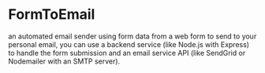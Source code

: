 # FormToEmail
an automated email sender using form data from a web form to send to your personal email, you can use a backend service (like Node.js with Express) to handle the form submission and an email service API (like SendGrid or Nodemailer with an SMTP server).
